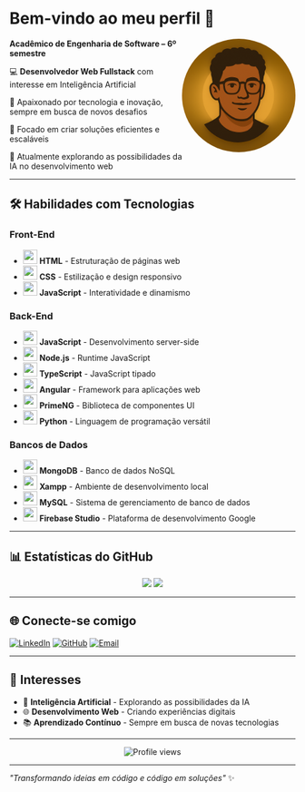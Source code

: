 # Bem-vindo ao meu perfil 👋

<img align="right" src="Logo.png" width="200" height="200" alt="Logo do Desenvolvedor" style="border-radius: 50%;">

**Acadêmico de Engenharia de Software – 6º semestre**

💻 **Desenvolvedor Web Fullstack** com interesse em Inteligência Artificial

🚀 Apaixonado por tecnologia e inovação, sempre em busca de novos desafios

🎯 Focado em criar soluções eficientes e escaláveis

🌱 Atualmente explorando as possibilidades da IA no desenvolvimento web

---

## 🛠️ Habilidades com Tecnologias

### Front-End
- <img src="https://cdn.jsdelivr.net/gh/devicons/devicon/icons/html5/html5-original.svg" width="25" height="25"> **HTML** - Estruturação de páginas web
- <img src="https://cdn.jsdelivr.net/gh/devicons/devicon/icons/css3/css3-original.svg" width="25" height="25"> **CSS** - Estilização e design responsivo
- <img src="https://cdn.jsdelivr.net/gh/devicons/devicon/icons/javascript/javascript-original.svg" width="25" height="25"> **JavaScript** - Interatividade e dinamismo

### Back-End
- <img src="https://cdn.jsdelivr.net/gh/devicons/devicon/icons/javascript/javascript-original.svg" width="25" height="25"> **JavaScript** - Desenvolvimento server-side
- <img src="https://cdn.jsdelivr.net/gh/devicons/devicon/icons/nodejs/nodejs-original.svg" width="25" height="25"> **Node.js** - Runtime JavaScript
- <img src="https://cdn.jsdelivr.net/gh/devicons/devicon/icons/typescript/typescript-original.svg" width="25" height="25"> **TypeScript** - JavaScript tipado
- <img src="https://cdn.jsdelivr.net/gh/devicons/devicon/icons/angularjs/angularjs-original.svg" width="25" height="25"> **Angular** - Framework para aplicações web
- <img src="https://www.primefaces.org/wp-content/uploads/2018/05/primeng-logo.png" width="25" height="25"> **PrimeNG** - Biblioteca de componentes UI
- <img src="https://cdn.jsdelivr.net/gh/devicons/devicon/icons/python/python-original.svg" width="25" height="25"> **Python** - Linguagem de programação versátil

### Bancos de Dados
- <img src="https://cdn.jsdelivr.net/gh/devicons/devicon/icons/mongodb/mongodb-original.svg" width="25" height="25"> **MongoDB** - Banco de dados NoSQL
- <img src="https://cdn.jsdelivr.net/gh/devicons/devicon/icons/apache/apache-original.svg" width="25" height="25"> **Xampp** - Ambiente de desenvolvimento local
- <img src="https://cdn.jsdelivr.net/gh/devicons/devicon/icons/mysql/mysql-original.svg" width="25" height="25"> **MySQL** - Sistema de gerenciamento de banco de dados
- <img src="https://cdn.jsdelivr.net/gh/devicons/devicon/icons/firebase/firebase-plain.svg" width="25" height="25"> **Firebase Studio** - Plataforma de desenvolvimento Google

---

## 📊 Estatísticas do GitHub

<div align="center">
  <img height="180em" src="https://github-readme-stats.vercel.app/api?username=TeixeiraDevz&show_icons=true&theme=dracula&include_all_commits=true&count_private=true"/>
  <img height="180em" src="https://github-readme-stats.vercel.app/api/top-langs/?username=TeixeiraDevz&layout=compact&langs_count=7&theme=dracula"/>
</div>

---

## 🌐 Conecte-se comigo

[![LinkedIn](https://img.shields.io/badge/LinkedIn-0077B5?style=for-the-badge&logo=linkedin&logoColor=white)](https://linkedin.com/in/teixeiradev)
[![GitHub](https://img.shields.io/badge/GitHub-100000?style=for-the-badge&logo=github&logoColor=white)](https://github.com/TeixeiraDevz)
[![Email](https://img.shields.io/badge/Email-D14836?style=for-the-badge&logo=gmail&logoColor=white)](mailto:vteixeira2020@gmail.com)

---

## 🎯 Interesses

- 🤖 **Inteligência Artificial** - Explorando as possibilidades da IA
- 🌐 **Desenvolvimento Web** - Criando experiências digitais
- 📚 **Aprendizado Contínuo** - Sempre em busca de novas tecnologias

---


<div align="center">
  <img src="https://komarev.com/ghpvc/?username=TeixeiraDevz&color=blue" alt="Profile views" />
</div>

---

*"Transformando ideias em código e código em soluções"* ✨
